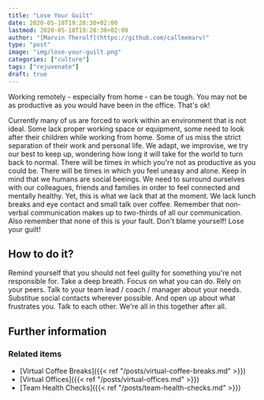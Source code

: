 ```yaml
---
title: "Lose Your Guilt"
date: 2020-05-18T19:28:30+02:00
lastmod: 2020-05-18T19:28:30+02:00
author: "[Marvin Therolf](https://github.com/callmemarv)"
type: "post"
image: "img/lose-your-guilt.png"
categories: ["culture"]
tags: ["rejuvenate"]
draft: true
---
```


Working remotely - especially from home - can be tough. You may not be as productive as you would have been in the office. That's ok!

<!--more-->

Currently many of us are forced to work within an environment that is not ideal. Some lack proper working space or equipment, some need to look after their children while working from home. Some of us miss the strict separation of their work and personal life. We adapt, we improvise, we try our best to keep up, wondering how long it will take for the world to turn back to normal. There will be times in which you're not as productive as you could be. There will be times in which you feel uneasy and alone. Keep in mind that we humans are social beeings. We need to surround ourselves with our colleagues, friends and families in order to feel connected and mentally healthy. Yet, this is what we lack that at the moment. We lack lunch breaks and eye contact and small talk over coffee. Remember that non-verbal communication makes up to two-thirds of all our communication. Also remember that none of this is your fault. Don't blame yourself! Lose your guilt!

## How to do it?

Remind yourself that you should not feel guilty for something you're not responsible for. Take a deep breath. Focus on what you can do. Rely on your peers. Talk to your team lead / coach / manager about your needs. Substitue social contacts wherever possible. And open up about what frustrates you. Talk to each other. We're all in this together after all.

## Further information

### Related items

* [Virtual Coffee Breaks]({{< ref "/posts/virtual-coffee-breaks.md" >}})
* [Virtual Offices]({{< ref "/posts/virtual-offices.md" >}})
* [Team Health Checks]({{< ref "/posts/team-health-checks.md" >}})
